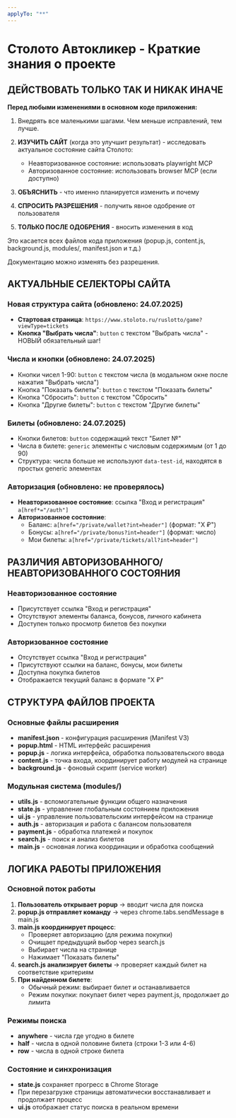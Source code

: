 ```yaml
---
applyTo: "**"
---
```


# Столото Автокликер - Краткие знания о проекте

## ДЕЙСТВОВАТЬ ТОЛЬКО ТАК И НИКАК ИНАЧЕ

**Перед любыми изменениями в основном коде приложения:**

1. Внедрять все маленькими шагами. Чем меньше исправлений, тем лучше.

2. **ИЗУЧИТЬ САЙТ** (когда это улучшит результат) - исследовать актуальное состояние сайта Столото:
   - Неавторизованное состояние: использовать playwright MCP
   - Авторизованное состояние: использовать browser MCP (если доступно)

3. **ОБЪЯСНИТЬ** - что именно планируется изменить и почему

4. **СПРОСИТЬ РАЗРЕШЕНИЯ** - получить явное одобрение от пользователя  

5. **ТОЛЬКО ПОСЛЕ ОДОБРЕНИЯ** - вносить изменения в код

Это касается всех файлов кода приложения (popup.js, content.js, background.js, modules/, manifest.json и т.д.)

Документацию можно изменять без разрешения.

## АКТУАЛЬНЫЕ СЕЛЕКТОРЫ САЙТА

### Новая структура сайта (обновлено: 24.07.2025)
- **Стартовая страница**: `https://www.stoloto.ru/ruslotto/game?viewType=tickets`
- **Кнопка "Выбрать числа"**: `button` с текстом "Выбрать числа" - НОВЫЙ обязательный шаг!

### Числа и кнопки (обновлено: 24.07.2025)
- Кнопки чисел 1-90: `button` с текстом числа (в модальном окне после нажатия "Выбрать числа")
- Кнопка "Показать билеты": `button` с текстом "Показать билеты"
- Кнопка "Сбросить": `button` с текстом "Сбросить"
- Кнопка "Другие билеты": `button` с текстом "Другие билеты"

### Билеты (обновлено: 24.07.2025)
- Кнопки билетов: `button` содержащий текст "Билет №"
- Числа в билете: `generic` элементы с числовым содержимым (от 1 до 90)
- Структура: числа больше не используют `data-test-id`, находятся в простых generic элементах

### Авторизация (обновлено: не проверялось)
- **Неавторизованное состояние**: ссылка "Вход и регистрация" `a[href*="/auth"]`
- **Авторизованное состояние**: 
  - Баланс: `a[href="/private/wallet?int=header"]` (формат: "X ₽")
  - Бонусы: `a[href="/private/bonus?int=header"]` (формат: число)
  - Мои билеты: `a[href="/private/tickets/all?int=header"]`

## РАЗЛИЧИЯ АВТОРИЗОВАННОГО/НЕАВТОРИЗОВАННОГО СОСТОЯНИЯ

### Неавторизованное состояние
- Присутствует ссылка "Вход и регистрация"
- Отсутствуют элементы баланса, бонусов, личного кабинета
- Доступен только просмотр билетов без покупки

### Авторизованное состояние  
- Отсутствует ссылка "Вход и регистрация"
- Присутствуют ссылки на баланс, бонусы, мои билеты
- Доступна покупка билетов
- Отображается текущий баланс в формате "X ₽"

## СТРУКТУРА ФАЙЛОВ ПРОЕКТА

### Основные файлы расширения
- **manifest.json** - конфигурация расширения (Manifest V3)
- **popup.html** - HTML интерфейс расширения
- **popup.js** - логика интерфейса, обработка пользовательского ввода
- **content.js** - точка входа, координирует работу модулей на странице
- **background.js** - фоновый скрипт (service worker)

### Модульная система (modules/)
- **utils.js** - вспомогательные функции общего назначения
- **state.js** - управление глобальным состоянием приложения
- **ui.js** - управление пользовательским интерфейсом на странице
- **auth.js** - авторизация и работа с балансом пользователя
- **payment.js** - обработка платежей и покупок
- **search.js** - поиск и анализ билетов
- **main.js** - основная логика координации и обработка сообщений

## ЛОГИКА РАБОТЫ ПРИЛОЖЕНИЯ

### Основной поток работы
1. **Пользователь открывает popup** → вводит числа для поиска
2. **popup.js отправляет команду** → через chrome.tabs.sendMessage в main.js
3. **main.js координирует процесс**:
   - Проверяет авторизацию (для режима покупки)
   - Очищает предыдущий выбор через search.js
   - Выбирает числа на странице
   - Нажимает "Показать билеты"
4. **search.js анализирует билеты** → проверяет каждый билет на соответствие критериям
5. **При найденном билете**:
   - Обычный режим: выбирает билет и останавливается
   - Режим покупки: покупает билет через payment.js, продолжает до лимита

### Режимы поиска
- **anywhere** - числа где угодно в билете
- **half** - числа в одной половине билета (строки 1-3 или 4-6)  
- **row** - числа в одной строке билета

### Состояние и синхронизация
- **state.js** сохраняет прогресс в Chrome Storage
- При перезагрузке страницы автоматически восстанавливает и продолжает процесс
- **ui.js** отображает статус поиска в реальном времени